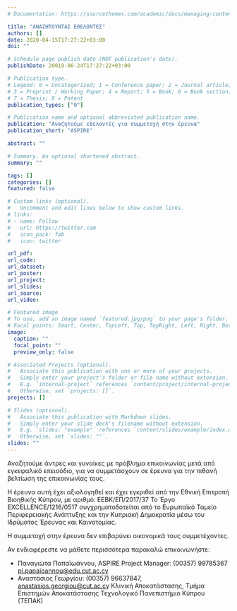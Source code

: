 ```yaml
---
# Documentation: https://sourcethemes.com/academic/docs/managing-content/

title: "ΑΝΑΖΗΤΟΥΝΤΑΙ ΕΘΕΛΟΝΤΕΣ"
authors: []
date: 2020-04-15T17:27:22+03:00
doi: ""

# Schedule page publish date (NOT publication's date).
publishDate: 20019-06-24T17:27:22+03:00

# Publication type.
# Legend: 0 = Uncategorized; 1 = Conference paper; 2 = Journal article;
# 3 = Preprint / Working Paper; 4 = Report; 5 = Book; 6 = Book section;
# 7 = Thesis; 8 = Patent
publication_types: ["0"]

# Publication name and optional abbreviated publication name.
publication: "Αναζητούμε εθελοντές για συμμετοχή στην έρευνα"
publication_short: "ASPIRE"

abstract: ""

# Summary. An optional shortened abstract.
summary: ""

tags: []
categories: []
featured: false

# Custom links (optional).
#   Uncomment and edit lines below to show custom links.
# links:
# - name: Follow
#   url: https://twitter.com
#   icon_pack: fab
#   icon: twitter

url_pdf:
url_code:
url_dataset:
url_poster:
url_project:
url_slides:
url_source:
url_video:

# Featured image
# To use, add an image named `featured.jpg/png` to your page's folder. 
# Focal points: Smart, Center, TopLeft, Top, TopRight, Left, Right, BottomLeft, Bottom, BottomRight.
image:
  caption: ""
  focal_point: ""
  preview_only: false

# Associated Projects (optional).
#   Associate this publication with one or more of your projects.
#   Simply enter your project's folder or file name without extension.
#   E.g. `internal-project` references `content/project/internal-project/index.md`.
#   Otherwise, set `projects: []`.
projects: []

# Slides (optional).
#   Associate this publication with Markdown slides.
#   Simply enter your slide deck's filename without extension.
#   E.g. `slides: "example"` references `content/slides/example/index.md`.
#   Otherwise, set `slides: ""`.
slides: ""
---
```


Αναζητούμε άντρες και γυναίκες με πρόβλημα επικοινωνίας μετά από εγκεφαλικό επεισόδιο, για να συμμετάσχουν σε έρευνα για την πιθανή βελτίωση της επικοινωνίας τους.

Η έρευνα αυτή έχει αξιολογηθεί και έχει εγκριθεί από την Εθνική Επιτροπή Βιοηθικής Κύπρου, με αριθμό: EEBK/EΠ/2017/37
Το Έργο EXCELLENCE/1216/0517 συγχρηματοδοτείται από το Ευρωπαϊκό Ταμείο Περιφερειακής Ανάπτυξης και την Κυπριακή Δημοκρατία μέσω του Ιδρύματος Έρευνας και Καινοτομίας.

Η συμμετοχή στην έρευνα δεν επιβαρύνει οικονομικά τους συμμετέχοντες.

Αν ενδιαφέρεστε να μάθετε περισσότερα
παρακαλώ επικοινωνήστε: 
- Παναγιώτα Παπαϊωάννου, ASPIRE Project Manager: (00357) 99785367 pi.papaioannou@edu.cut.ac.cy
- Αναστάσιος Γεωργίου: (00357) 96637847, anastasios.georgiou@cut.ac.cy
Κλινική Αποκατάστασης, Τμήμα Επιστημών Αποκατάστασης Τεχνολογικό Πανεπιστήμιο Κύπρου (ΤΕΠΑΚ)